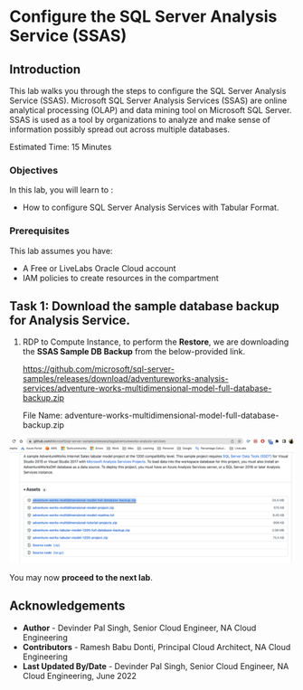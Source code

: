 # Configure the SQL Server Analysis Service (SSAS)

## Introduction

This lab walks you through the steps to configure the SQL Server Analysis Service (SSAS). Microsoft SQL Server Analysis Services (SSAS) are online analytical processing (OLAP) and data mining tool on Microsoft SQL Server.  SSAS is used as a tool by organizations to analyze and make sense of information possibly spread out across multiple databases.

Estimated Time:  15 Minutes



### Objectives
In this lab, you will learn to :
* How to configure SQL Server Analysis Services with Tabular Format.

### Prerequisites  

This lab assumes you have:
- A Free or LiveLabs Oracle Cloud account
- IAM policies to create resources in the compartment

##  Task 1: Download the sample database backup for Analysis Service.

1. RDP to Compute Instance, to perform the **Restore**, we are downloading the **SSAS Sample DB Backup** from the below-provided link.

    https://github.com/microsoft/sql-server-samples/releases/download/adventureworks-analysis-services/adventure-works-multidimensional-model-full-database-backup.zip

    File Name: adventure-works-multidimensional-model-full-database-backup.zip

  ![adventure-works-multidimensional-model-full-database-backup](./images/sample-db.png " ")


You may now **proceed to the next lab**.


## Acknowledgements
* **Author** - Devinder Pal Singh, Senior Cloud Engineer, NA Cloud Engineering
* **Contributors** -  Ramesh Babu Donti, Principal Cloud Architect, NA Cloud Engineering
* **Last Updated By/Date** - Devinder Pal Singh, Senior Cloud Engineer, NA Cloud Engineering, June 2022
